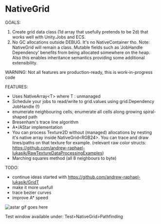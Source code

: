 # NativeGrid
GOALS:
1. Create grid data class (1d array that usefully pretends to be 2d) that works well with Unity.Jobs and ECS.
2. No GC allocations outside DEBUG. It's no NativeContainer tho.
  Note: NativeGrid will remain a class. Mutable fields such as 'JobHandle Dependency' benefits from being allocated somewhere on the heap. Also this enables inheritance semantics providing some additional extensibility.

WARNING: Not all features are production-ready, this is work-in-progress code

FEATURES:
- Uses NativeArray<span><</span>T<span>></span> where T : unmanaged
- Schedule your jobs to read/write to grid.values using grid.Dependency JobHandle (!)
- enumerate neighbouring cells, enumerate all cells along growing spiral-shaped path
- Bresenham's trace line algorithm
- A*/AStar implementation
- You can process Texture2D without (managed) allocations by nesting it's native array inside NativeGrid<span><</span>RGB24<span>></span>. You can trace and draw lines/paths on that texture for example. (relevant raw color structs: https://github.com/andrew-raphael-lukasik/RawTextureDataProcessingExamples)
- Marching squares method (all 8 neighbours to byte)

TODO:
- continue ideas started with https://github.com/andrew-raphael-lukasik/GridT
- make it more usefull
- trace bezier curves
- improve A* speed

![astar gif goes here](https://i.imgur.com/vW5bVeQ.gif)

Test window available under: Test>NativeGrid>Pathfinding

